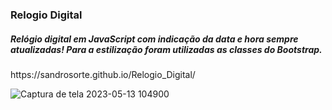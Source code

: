 <h3>Relogio Digital</h3>
<h5>Relógio digital em JavaScript com indicação da data e hora sempre atualizadas! Para a estilização foram utilizadas as classes do Bootstrap.</h5>
<p>https://sandrosorte.github.io/Relogio_Digital/</p>

![Captura de tela 2023-05-13 104900](https://github.com/SandroSorte/Relogio_Digital/assets/108229719/b2685efb-9509-4f6e-8b2a-b24390905258)
